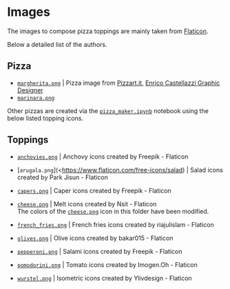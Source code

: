 # Images

The images to compose pizza toppings are mainly taken from [Flaticon](https://www.flaticon.com/).

Below a detailed list of the authors.
<!-- TODO. Add authors to the bottom of the graph/site footer. -->

## Pizza
* [`margherita.png`](./pizzas/margherita.png) | Pizza image from [Pizzart.it](http://www.pizzart.it/pizze.html), [Enrico Castellazzi Graphic Designer](https://www.enricocastellazzi.com/)
* [`marinara.png`](./pizzas/marinara.png)

Other pizzas are created via the [`pizza_maker.ipynb`](../pizza_maker.ipynb) notebook using the below listed topping icons.

## Toppings
* [`anchovies.png`](https://www.flaticon.com/free-icons/anchovy) | Anchovy icons created by Freepik - Flaticon

* [`arugala.png`](<https://www.flaticon.com/free-icons/salad) | Salad icons created by Park Jisun - Flaticon

* [`capers.png`](https://www.flaticon.com/free-icons/caper) | Caper icons created by Freepik - Flaticon

* [`cheese.png`](https://www.flaticon.com/free-icons/melt) | Melt icons created by Nsit - Flaticon
<br> The colors of the [`cheese.png`](./cheese.png) icon in this folder have been modified.

* [`french_fries.png`](https://www.flaticon.com/free-icons/french-fries) | French fries icons created by riajulislam - Flaticon

* [`olives.png`](https://www.flaticon.com/free-icons/olive) | Olive icons created by bakar015 - Flaticon

* [`pepperoni.png`](https://www.flaticon.com/free-icons/salami) | Salami icons created by Freepik - Flaticon

* [`pomodorini.png`](https://www.flaticon.com/free-icons/tomato) | Tomato icons created by Imogen.Oh - Flaticon

* [`wurstel.png`](https://www.flaticon.com/free-icons/isometric) | Isometric icons created by Ylivdesign - Flaticon